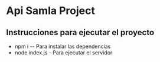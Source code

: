 # Api Samla Project

## Instrucciones para ejecutar el proyecto
- npm i -- Para instalar las dependencias
- node index.js - Para ejecutar el servidor 
